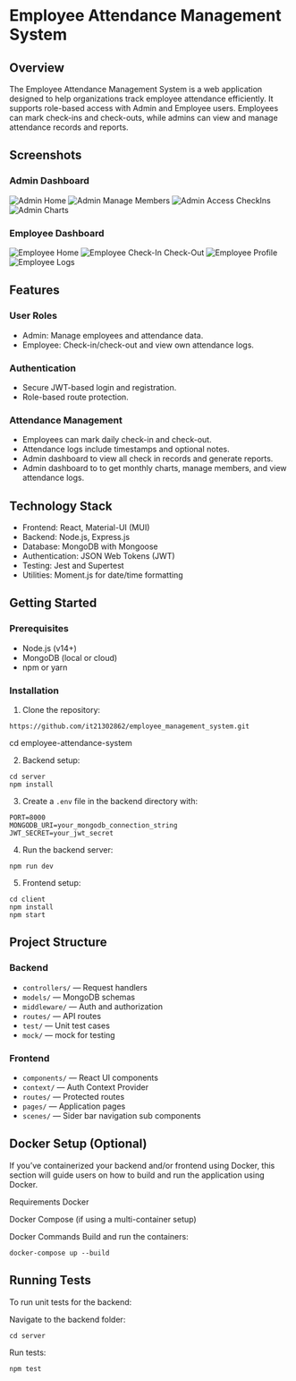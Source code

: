 # Employee Attendance Management System

## Overview

The Employee Attendance Management System is a web application designed to help organizations track employee attendance efficiently. It supports role-based access with Admin and Employee users. Employees can mark check-ins and check-outs, while admins can view and manage attendance records and reports.

## Screenshots

### Admin Dashboard

![Admin Home](https://github.com/it21302862/employee_management_system/blob/main/client/public/assets/home-admin.png)
![Admin Manage Members](https://github.com/it21302862/employee_management_system/blob/main/client/public/assets/admin-manage-members.png)
![Admin Access CheckIns](https://github.com/it21302862/employee_management_system/blob/main/client/public/assets/admin-update-time.png)
![Admin Charts](https://github.com/it21302862/employee_management_system/blob/main/client/public/assets/admin-charts.png)

### Employee Dashboard

![Employee Home](https://github.com/it21302862/employee_management_system/blob/main/client/public/assets/employee-home.png)
![Employee Check-In Check-Out](https://github.com/it21302862/employee_management_system/blob/main/client/public/assets/employee-check-in.png)
![Employee Profile](https://github.com/it21302862/employee_management_system/blob/main/client/public/assets/employee-card.png)
![Employee Logs](https://github.com/it21302862/employee_management_system/blob/main/client/public/assets/employee-logs.png)


## Features

### User Roles
- Admin: Manage employees and attendance data.
- Employee: Check-in/check-out and view own attendance logs.

### Authentication
- Secure JWT-based login and registration.
- Role-based route protection.

### Attendance Management
- Employees can mark daily check-in and check-out.
- Attendance logs include timestamps and optional notes.
- Admin dashboard to view all check in records and generate reports.
- Admin dashboard to to get monthly charts, manage members, and view attendance logs.

## Technology Stack

- Frontend: React, Material-UI (MUI)
- Backend: Node.js, Express.js
- Database: MongoDB with Mongoose
- Authentication: JSON Web Tokens (JWT)
- Testing: Jest and Supertest
- Utilities: Moment.js for date/time formatting

## Getting Started

### Prerequisites
- Node.js (v14+)
- MongoDB (local or cloud)
- npm or yarn

### Installation

1. Clone the repository:
```
https://github.com/it21302862/employee_management_system.git
```

cd employee-attendance-system

2. Backend setup:
```
cd server
npm install
```
3. Create a `.env` file in the backend directory with:
```
PORT=8000
MONGODB_URI=your_mongodb_connection_string
JWT_SECRET=your_jwt_secret
```
4. Run the backend server:
```
npm run dev
```

5. Frontend setup:
```
cd client
npm install
npm start
```

## Project Structure

### Backend
- `controllers/` — Request handlers
- `models/` — MongoDB schemas
- `middleware/` — Auth and authorization
- `routes/` — API routes
- `test/` — Unit test cases
- `mock/` — mock for testing

### Frontend
- `components/` — React UI components
- `context/` — Auth Context Provider
- `routes/` — Protected routes
- `pages/` — Application pages
- `scenes/` — Sider bar navigation sub components

## Docker Setup (Optional)
If you’ve containerized your backend and/or frontend using Docker, this section will guide users on how to build and run the application using Docker.

Requirements
Docker

Docker Compose (if using a multi-container setup)

Docker Commands
Build and run the containers:
```
docker-compose up --build
```

## Running Tests
To run unit tests for the backend:

Navigate to the backend folder:
```
cd server
```

Run tests:
```
npm test
```
